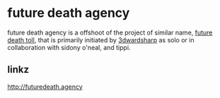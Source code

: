 # future death agency

future death agency is a offshoot of the project of similar name, [future death toll](future_death_toll.md), that is primarily initiated by [3dwardsharp](3dwardsharp.md) as solo or in collaboration with sidony o'neal, and tippi.

linkz
-----

<http://futuredeath.agency>
